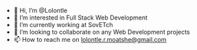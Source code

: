 - 👋 Hi, I’m @Lolontle
- 👀 I’m interested in Full Stack Web Development
- 🌱 I’m currently working at SovETch
- 💞️ I’m looking to collaborate on any Web Development projects
- 📫 How to reach me on lolontle.r.moatshe@gmail.com

<!---
Lolontle/Lolontle is a ✨ special ✨ repository because its `README.md` (this file) appears on your GitHub profile.
You can click the Preview link to take a look at your changes.
--->
